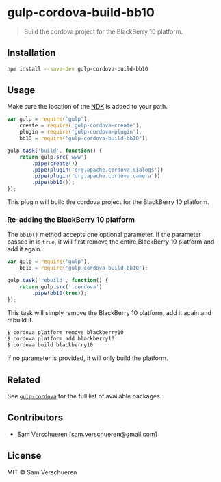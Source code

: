 # gulp-cordova-build-bb10

> Build the cordova project for the BlackBerry 10 platform.

## Installation

```bash
npm install --save-dev gulp-cordova-build-bb10
```

## Usage

Make sure the location of the [NDK](http://cordova.apache.org/docs/en/5.0.0/guide_platforms_blackberry10_index.md.html#BlackBerry%2010%20Platform%20Guide) is added
to your path.

```JavaScript
var gulp = require('gulp'),
    create = require('gulp-cordova-create'),
    plugin = require('gulp-cordova-plugin'),
    bb10 = require('gulp-cordova-build-bb10');

gulp.task('build', function() {
    return gulp.src('www')
        .pipe(create())
        .pipe(plugin('org.apache.cordova.dialogs'))
        .pipe(plugin('org.apache.cordova.camera'))
        .pipe(bb10());
});
```

This plugin will build the cordova project for the BlackBerry 10 platform.

### Re-adding the BlackBerry 10 platform

The ```bb10()``` method accepts one optional parameter. If the parameter passed in is ```true```, it will first
remove the entire BlackBerry 10 platform and add it again.

```JavaScript
var gulp = require('gulp'),
    bb10 = require('gulp-cordova-build-bb10');

gulp.task('rebuild', function() {
    return gulp.src('.cordova')
        .pipe(bb10(true));
});
```

This task will simply remove the BlackBerry 10 platform, add it again and rebuild it.

```bash
$ cordova platform remove blackberry10
$ cordova platform add blackberry10
$ cordova build blackberry10
```

If no parameter is provided, it will only build the platform.

## Related

See [`gulp-cordova`](https://github.com/SamVerschueren/gulp-cordova) for the full list of available packages.

## Contributors

- Sam Verschueren [<sam.verschueren@gmail.com>]

## License

MIT © Sam Verschueren
